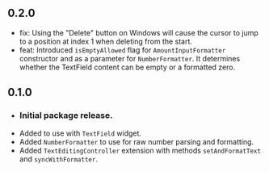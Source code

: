 ## 0.2.0
- fix: Using the "Delete" button on Windows will cause the cursor to jump to a position at index 1 when deleting from the start.
- feat: Introduced `isEmptyAllowed` flag for `AmountInputFormatter` constructor and as a parameter for `NumberFormatter`. It determines whether the TextField content can be empty or a formatted zero.


## 0.1.0
* ### Initial package release.
* Added  to use with `TextField` widget.
* Added `NumberFormatter` to use for raw number parsing and formatting.
* Added `TextEditingController` extension with methods `setAndFormatText` and `syncWithFormatter`.
